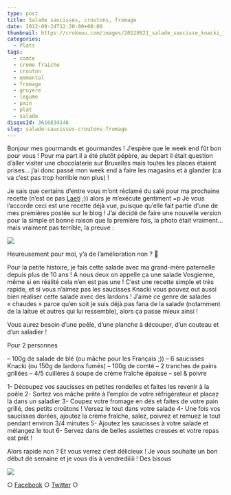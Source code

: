 ```yaml
---
type: post
title: Salade saucisses, croutons, fromage
date: 2012-09-24T12:20:00+00:00
thumbnail: https://crokmou.com/images/20120921_salade_saucisse_knacki_fromage_crouton_0020.jpg
categories:
  - Plats
tags:
  - comte
  - creme fraiche
  - crouton
  - emmental
  - fromage
  - gruyere
  - legume
  - pain
  - plat
  - salade
disqusId: 3616834146
slug: salade-saucisses-croutons-fromage
---
```


Bonjour mes gourmands et gourmandes ! J’espère que le week end fût bon pour vous ! Pour ma part il a été plutôt pépère, au depart il était question d’aller visiter une chocolaterie sur Bruxelles mais toutes les places étaient prises… j’ai donc passé mon week end à faire les magasins et à glander (ca va c’est pas trop horrible non plus) !

Je sais que certains d’entre vous m’ont réclamé du salé pour ma prochaine recette (n’est ce pas [Laeti](http://salomblog.blogspot.be/) ;)) alors je m’exécute gentiment =p Je vous l’accorde ceci est une recette déjà vue, puisque qu’elle fait partie d’une de mes premières postée sur le blog ! J’ai décidé de faire une nouvelle version pour la simple et bonne raison que la première fois, la photo était vraiment… mais vraiment pas terrible, la preuve :

[![](http://2.bp.blogspot.com/-1NY6YKhU_sw/TaNytcLvlRI/AAAAAAAAABk/tQoiJKy3cOc/s320/Salade+Vosgienne.jpg)](http://2.bp.blogspot.com/-1NY6YKhU_sw/TaNytcLvlRI/AAAAAAAAABk/tQoiJKy3cOc/s1600/Salade+Vosgienne.jpg)

Heureusement pour moi, y’a de l’amélioration non ? 🙂

Pour la petite histoire, je fais cette salade avec ma grand-mère paternelle depuis plus de 10 ans ! A nous deux on appelle ça une salade Vosgienne, même si en réalité cela n’en est pas une ! C’est une recette simple et très rapide, et si vous n’aimez pas les saucisses Knacki vous pouvez out aussi bien réaliser cette salade avec des lardons ! J’aime ce genre de salades « chaudes » parce qu’en soit je suis déjà pas fana de la salade (notamment de la laitue et autres qui lui ressemble), alors ça passe mieux ainsi !

Vous aurez besoin d’une poêle, d’une planche à découper, d’un couteau et d’un saladier !

Pour 2 personnes

– 100g de salade de blé (ou mâche pour les Français ;))
– 6 saucisses Knacki (ou 150g de lardons fumés)
– 100g de comté
– 2 tranches de pains grillées
– 4/5 cuillères à soupe de crème fraîche épaisse
– sel & poivre

1- Découpez vos saucisses en petites rondelles et faites les revenir à la poêle
2- Sortez vos mâche prête à l’emploi de votre réfrigérateur et placez là dans un saladier
3- Coupez votre fromage en dés et faites de votre pain grillé, des petits croûtons ! Versez le tout dans votre salade
4- Une fois vos saucisses dorées, ajoutez la crème fraîche, salez, poivrez et remuez le tout pendant environ 3/4 minutes
5- Ajoutez les saucisses à votre salade et mélangez le tout
6- Servez dans de belles assiettes creuses et votre repas est prêt !

Alors rapide non ? Et vous verrez c’est délicieux ! Je vous souhaite un bon début de semaine et je vous dis à vendrediiiii ! Des bisous

![](http://1.bp.blogspot.com/-mlT3W8C_RL0/UGBA1pYBUPI/AAAAAAAAEkY/3ySY5XvqCFo/s1600/005.gif)

○ [Facebook](https://www.facebook.com/crokmou.blog) ○ [Twitter](https://twitter.com/Crokmou) ○